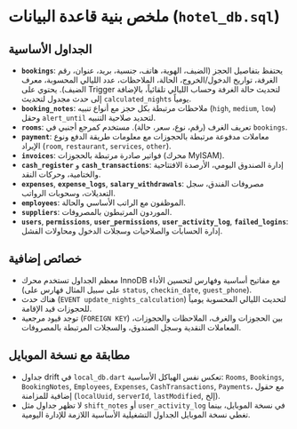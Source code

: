 # ملخص بنية قاعدة البيانات (`hotel_db.sql`)

## الجداول الأساسية
- **`bookings`**: يحتفظ بتفاصيل الحجز (الضيف، الهوية، هاتف، جنسية، بريد، عنوان، رقم الغرفة، تواريخ الدخول/الخروج، الحالة، الملاحظات، عدد الليالي المحسوبة، معرف الضيف). يحتوي على Trigger لتحديث حالة الغرفة وحساب الليالي تلقائياً، بالإضافة إلى حدث مجدول لتحديث `calculated_nights` يومياً.
- **`booking_notes`**: ملاحظات مرتبطة بكل حجز مع أنواع تنبيه (`high`, `medium`, `low`) وحقل `alert_until` لتحديد صلاحية التنبيه.
- **`rooms`**: تعريف الغرف (رقم، نوع، سعر، حالة). مستخدم كمرجع أجنبي في `bookings`.
- **`payment`**: معاملات مدفوعة مرتبطة بالحجوزات مع معلومات طريقة الدفع ونوع الإيراد (`room`, `restaurant`, `services`, `other`).
- **`invoices`**: فواتير صادرة مرتبطة بالحجوزات (محرك MyISAM).
- **`cash_register`** و **`cash_transactions`**: إدارة الصندوق اليومي، الأرصدة الافتتاحية والختامية، وحركات النقد.
- **`expenses`**, **`expense_logs`**, **`salary_withdrawals`**: مصروفات الفندق، سجل التعديلات، وسحوبات الرواتب.
- **`employees`**: الموظفون مع الراتب الأساسي والحالة.
- **`suppliers`**: الموردون المرتبطون بالمصروفات.
- **`users`**, **`permissions`**, **`user_permissions`**, **`user_activity_log`**, **`failed_logins`**: إدارة الحسابات والصلاحيات وسجلات الدخول ومحاولات الفشل.

## خصائص إضافية
- معظم الجداول تستخدم محرك InnoDB مع مفاتيح أساسية وفهارس لتحسين الأداء (على سبيل المثال فهارس على `status`, `checkin_date`, `guest_phone`).
- هناك حدث (`EVENT update_nights_calculation`) لتحديث الليالي المحسوبة يومياً للحجوزات قيد الإقامة.
- توجد قيود مرجعية (`FOREIGN KEY`) بين الحجوزات والغرف، الملاحظات والحجوزات، المعاملات النقدية وسجل الصندوق، والسجلات المرتبطة بالمصروفات.

## مطابقة مع نسخة الموبايل
- جداول drift في `local_db.dart` تعكس نفس الهياكل الأساسية: `Rooms`, `Bookings`, `BookingNotes`, `Employees`, `Expenses`, `CashTransactions`, `Payments`، مع حقول إضافية للمزامنة (`localUuid`, `serverId`, `lastModified`, إلخ).
- لا تظهر جداول مثل `shift_notes` أو `user_activity_log` في نسخة الموبايل، بينما تغطي نسخة الموبايل الجداول التشغيلية الأساسية اللازمة للإدارة اليومية.
